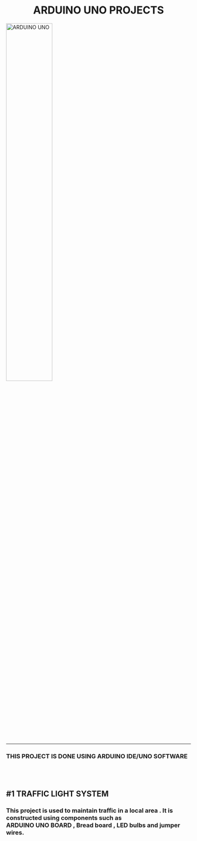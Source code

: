  <h1 style="text-align: center;">ARDUINO UNO PROJECTS</h1>
 
<img src="https://github.com/sms32/ARDUINO-UNO-PROJECTS/assets/153702953/013eb9c0-f9e2-4881-ac73-2ca4abb2e638" alt="ARDUINO UNO"  width="50%">
<hr>
    <h3>THIS PROJECT IS DONE USING ARDUINO IDE/UNO SOFTWARE</h3>
    <br><br>
    <h2>#1  TRAFFIC LIGHT SYSTEM</h2>
    <h3>This project is used to maintain traffic in a local area . It is constructed using components such as <br>
        ARDUINO UNO BOARD , Bread board , LED bulbs and jumper wires. 
    </h3>
    
